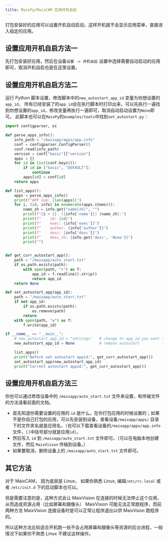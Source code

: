 ```yaml
---
title: MaixPy/MaixCAM 应用开机自启
---
```


打包安装好的应用可以设置开机自动启动，这样开机就不会显示应用菜单，直接进入指定的应用。

## 设置应用开机自启方法一

先打包安装好应用，然后在设备`设置 -> 开机自启` 设置中选择需要自动启动的应用即可，取消开机自启也是在这里设置。

## 设置应用开机自启方法二

运行 Python 脚本设置，修改脚本中的`new_autostart_app_id` 变量为你想设置的 `app_id`， 所有已经安装了的`app_id`会在执行脚本时打印出来，可以先执行一遍找到你想设置的`app_id`，修改变量再执行一遍即可，取消自动启动设置为`None`即可。
此脚本也可以在`MaixPy`的`examples/tools`中找到`set_autostart.py`：

```python
import configparser, os

def parse_apps_info():
    info_path = "/maixapp/apps/app.info"
    conf = configparser.ConfigParser()
    conf.read(info_path)
    version = conf["basic"]["version"]
    apps = {}
    for id in list(conf.keys()):
        if id in ["basic", "DEFAULT"]:
            continue
        apps[id] = conf[id]
    return apps

def list_apps():
    apps = parse_apps_info()
    print(f"APP num: {len(apps)}")
    for i, (id, info) in enumerate(apps.items()):
        name_zh = info.get("name[zh]", "")
        print(f"{i + 1}. [{info['name']}] {name_zh}:")
        print(f"    id: {id}")
        print(f"    exec: {info['exec']}")
        print(f"    author: {info['author']}")
        print(f"    desc: {info['desc']}")
        print(f"    desc_zh: {info.get('desc', 'None')}")
        print("")


def get_curr_autostart_app():
    path = "/maixapp/auto_start.txt"
    if os.path.exists(path):
        with open(path, "r") as f:
            app_id = f.readline().strip()
            return app_id
    return None

def set_autostart_app(app_id):
    path = "/maixapp/auto_start.txt"
    if not app_id:
        if os.path.exists(path):
            os.remove(path)
        return
    with open(path, "w") as f:
        f.write(app_id)

if __name__ == "__main__":
    # new_autostart_app_id = "settings"   # change to app_id you want to set
    new_autostart_app_id = None           # remove autostart

    list_apps()
    print("Before set autostart appid:", get_curr_autostart_app())
    set_autostart_app(new_autostart_app_id)
    print("Current autostart appid:", get_curr_autostart_app())

```

## 设置应用开机自启方法三

你也可以通过修改设备中的 `/maixapp/auto_start.txt` 文件来设置，和传输文件的方法请看前面的文档。
* 首先知道你需要设置的应用的 `id` 是什么。在你打包应用的时候设置的；如果不是你自己打包的应用，可以先安装到设备，查看设备`/maixapp/apps/` 目录下的文件夹名就是应用名，（也可以下载查看设备的`/maixapp/apps/app.info` 文件，`[]`中括号部分就是应用`id`）。
* 然后写入 `id` 到 `/maixapp/auto_start.txt` 文件即可。（可以在电脑本地创建文件，然后 `MaixVision` 传输到设备。）
* 如果要取消，删除设备上的 `/maixapp/auto_start.txt` 文件即可。


## 其它方法

对于 MaixCAM， 因为底层是 Linux， 如果你熟悉 Linux, 编辑`/etc/rc.local` 或者 `/etc/init.d` 下的启动脚本也可以。

但是需要注意的是，这种方式会让 MaixVision 在连接的时候无法停止这个应用，从而造成资源占用（比如屏幕和摄像头） MaixVision 可能无法正常跑程序，而前两种方法 MaixVision 连接设备时是可以正常让程序退出以供 MaixVsion 跑程序的。

所以这种方法比较适合开机跑一些不会占用屏幕和摄像头等资源的后台进程，一般情况下如果你不熟悉 Linux 不建议这样操作。





